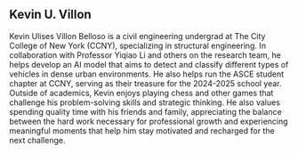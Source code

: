 ## Kevin U. Villon
Kevin Ulises Villon Belloso is a civil engineering undergrad at The City College of New York (CCNY), specializing in structural engineering. In collaboration with Professor Yiqiao Li and others on the research team, he helps develop an AI model that aims to detect and classify different types of vehicles in dense urban environments. He also helps run the ASCE student chapter at CCNY, serving as their treasure for the 2024-2025 school year. Outside of academics, Kevin enjoys playing chess and other games that challenge his problem-solving skills and strategic thinking. He also values spending quality time with his friends and family, appreciating the balance between the hard work necessary for professional growth and experiencing meaningful moments that help him stay motivated and recharged for the next challenge.
